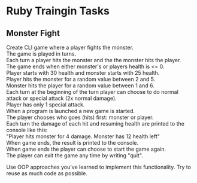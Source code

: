 # Ruby Traingin Tasks

## Monster Fight

Create CLI game where a player fights the monster.  
The game is played in turns.   
Each turn a player hits the monster and the the monster hits the player.  
The game ends when either monster's or players health is <= 0.   
Player starts with 30 health and monster starts with 25 health.  
Player hits the monster for a random value between 2 and 5.  
Monster hits the player for a random value between 1 and 6.  
Each turn at the beginning of the turn player can choose to do normal attack or special attack (2x normal damage).  
Player has only 1 special attack.  
When a program is launched a new game is started.  
The player chooses who goes (hits) first: monster or player.  
Each turn the damage of each hit and resuming health are printed to the console like this:  
"Player hits monster for 4 damage. Monster has 12 health left"  
When game ends, the result is printed to the console.  
When game ends the player can choose to start the game again.  
The player can exit the game any time by writing "quit".  

Use OOP approaches you've learned to implement this functionality. Try to reuse as much code as possible.
